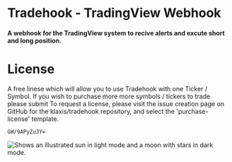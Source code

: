 # Tradehook - TradingView Webhook
#### A webhook for the TradingView system to recive alerts and excute short and long position. 

# License 

A free linese which will allow you to use Tradehook with one Ticker / Symbol.  If you wish to purchase more more symbols / tickers to trade please submit To request a license, please visit the issue creation page on GitHub for the klaxis/tradehook repository, and select the 'purchase-license' template.
```
GW/9APyZuJY=
```
 
<picture>
 
  <img alt="Shows an illustrated sun in light mode and a moon with stars in dark mode." src="https://user-images.githubusercontent.com/25423296/163456779-a8556205-d0a5-45e2-ac17-42d089e3c3f8.png">
</picture>
